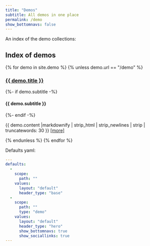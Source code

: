 ```yaml
---
title: "Demos"
subtitle: All demos in one place
permalink: /demo
show_bottomnavs: false
---
```


An index of the demo collections:

## Index of demos
{% for demo in  site.demo %}
{% unless demo.url == "/demo" %}
<article>
	<h3 class="chulapa-links-hover-only"><a href="{{ demo.url | absolute_url | remove: ".html" }}">{{ demo.title }}</a></h3 >
	{%- if demo.subtitle -%}
		<h4>{{ demo.subtitle }}</h4>
  {%- endif -%}
	<p>{{ demo.content |markdownify | strip_html | strip_newlines | strip |  truncatewords: 30 }}
		<a href="{{ demo.url | absolute_url | remove: ".html"  }}">[more]</a>
	</p>
</article>
{% endunless %}
{% endfor %}

Defaults yaml:

```yaml
---
defaults:
  -
    scope:
      path: ""
    values:
      layout: "default"
      header_type: "base"
  -
    scope:
      path: ""
      type: "demo"
    values:
      layout: "default"
      header_type: "hero"
      show_bottomnavs: true
      show_sociallinks: true
---
```